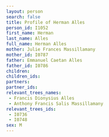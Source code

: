 ```yaml
---
layout: person
search: false
title: Profile of Herman Alles
person_id: I1052
first_name: Herman
last_name: Alles
full_name: Herman Alles
mother: Julie Frances Massillamany
mother_id: I0787
father: Emmanuel Caetan Alles
father_id: I0786
children:
children_ids:
partners:
partner_ids:
relevant_trees_names:
 - Francis Dionysius Alles
 - Anthony Francis Salis Massillamany
relevant_trees_ids:
 - I0736
 - I0748
sex: M
---
```


